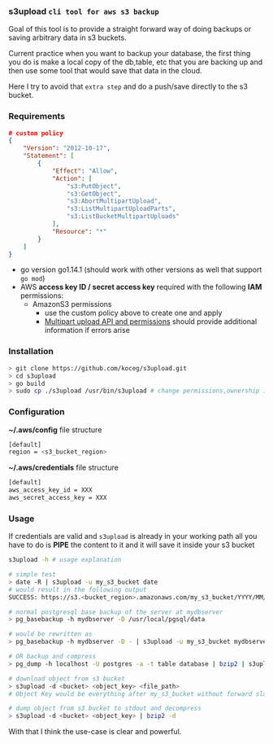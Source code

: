 ### s3upload `cli tool for aws s3 backup`

Goal of this tool is to provide a straight forward way of doing backups or saving arbitrary data in s3 buckets.

Current practice when you want to backup your database, the first thing you do is make a local copy of the db,table, etc that you are backing up and then use some tool that would save that data in the cloud.

Here I try to avoid that `extra step` and do a push/save directly to the s3 bucket.

### Requirements

```json
# custom policy
{
    "Version": "2012-10-17",
    "Statement": [
        {
            "Effect": "Allow",
            "Action": [
                "s3:PutObject",
                "s3:GetObject",
                "s3:AbortMultipartUpload",
                "s3:ListMultipartUploadParts",
                "s3:ListBucketMultipartUploads"
            ],
            "Resource": "*"
        }
    ]
}
```

- go version go1.14.1 (should work with other versions as well that support `go mod`)
- AWS **access key ID / secret access key** required with the following **IAM** permissions:
  - AmazonS3 permissions
  	- use the custom policy above to create one and apply 
    - [Multipart upload API and permissions](https://docs.aws.amazon.com/AmazonS3/latest/dev/mpuAndPermissions.html) should provide additional information if errors arise

### Installation
```bash
> git clone https://github.com/koceg/s3upload.git
> cd s3upload
> go build
> sudo cp ./s3upload /usr/bin/s3upload # change permissions,ownership if neceserry
```
### Configuration
**~/.aws/config** file structure
```bash
[default]
region = <s3_bucket_region>
```

**~/.aws/credentials** file structure
```bash
[default]
aws_access_key_id = XXX
aws_secret_access_key = XXX
```
### Usage

If credentials are valid and `s3upload` is already in your working path all you have to do is **PIPE** the content to it and it will save it inside your s3 bucket 

```bash
s3upload -h # usage explanation

# simple test
> date -R | s3upload -u my_s3_bucket date
# would result in the following output
SUCCESS: https://s3.<bucket_region>.amazonaws.com/my_s3_bucket/YYYY/MM/DD/date_HH_MM_SS

# normal postgresql base backup of the server at mydbserver 
> pg_basebackup -h mydbserver -D /usr/local/pgsql/data

# would be rewritten as
> pg_basebackup -h mydbserver -D - | s3upload -u my_s3_bucket mydbserver

# OR backup and compress
> pg_dump -h localhost -U postgres -a -t table database | bzip2 | s3upload -u my_s3_bucket tabledata.bz2

# download object from s3 bucket
> s3upload -d <bucket> <object_key> <file_path> 
# Object Key would be everything after my_s3_bucket without forward slash see first example for reference

# dump object from s3 bucket to stdout and decompress
> s3upload -d <bucket> <object_key> | bzip2 -d
```
With that I think the use-case is clear and powerful.
